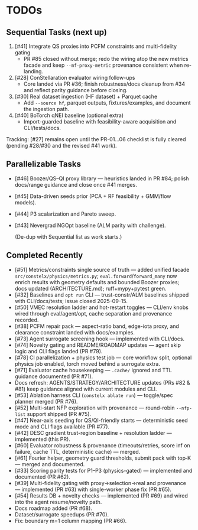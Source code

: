 # TODOs

## Sequential Tasks (next up)
1. [#41] Integrate QS proxies into PCFM constraints and multi-fidelity gating
   - PR #85 closed without merge; redo the wiring atop the new metrics facade and keep `--mf-proxy-metric` provenance consistent when re-landing.
2. [#28] ConStellaration evaluator wiring follow-ups
   - Core landed via PR #36; finish robustness/docs cleanup from #34 and reflect parity guidance before closing.
3. [#30] Real dataset ingestion (HF dataset) + Parquet cache
   - Add `--source hf`, parquet outputs, fixtures/examples, and document the ingestion path.
4. [#40] BoTorch qNEI baseline (optional extra)
   - Import-guarded baseline with feasibility-aware acquisition and CLI/tests/docs.

Tracking: [#27] remains open until the PR-01…06 checklist is fully cleared (pending #28/#30 and the revised #41 work).

## Parallelizable Tasks
- [#46] Boozer/QS–QI proxy library — heuristics landed in PR #84; polish docs/range guidance and close once #41 merges.
- [#45] Data-driven seeds prior (PCA + RF feasibility + GMM/flow models).
- [#44] P3 scalarization and Pareto sweep.
- [#43] Nevergrad NGOpt baseline (ALM parity with challenge).

  (De-dup with Sequential list as work starts.)

## Completed Recently
- [#51] Metrics/constraints single source of truth — added unified facade `src/constelx/physics/metrics.py`; `eval.forward`/`forward_many` now enrich results with geometry defaults and bounded Boozer proxies; docs updated (ARCHITECTURE.md); ruff+mypy+pytest green.
- [#32] Baselines and `opt run` CLI — trust-constr/ALM baselines shipped with CLI/docs/tests; issue closed 2025-09-15.
- [#50] VMEC resolution ladder and hot-restart toggles — CLI/env knobs wired through eval/agent/opt, cache separation and provenance recorded.
- [#38] PCFM repair pack — aspect-ratio band, edge-iota proxy, and clearance constraint landed with docs/examples.
- [#73] Agent surrogate screening hook — implemented with CLI/docs.
- [#74] Novelty gating and README/ROADMAP updates — agent skip logic and CLI flags landed (PR #79).
- [#78] CI parallelization + physics test job — core workflow split, optional physics job enabled, torch moved behind a surrogate extra.
- [#71] Evaluator cache housekeeping — `.cache/` ignored and TTL guidance documented (PR #71).
- Docs refresh: AGENTS/STRATEGY/ARCHITECTURE updates (PRs #82 & #81) keep guidance aligned with current modules and CLI.
- [#53] Ablation harness CLI (`constelx ablate run`) — toggle/spec planner merged (PR #76).
- [#52] Multi-start NFP exploration with provenance — round-robin `--nfp-list` support shipped (PR #75).
- [#47] Near-axis seeding for QS/QI-friendly starts — deterministic seed mode and CLI flags available (PR #77).
- [#42] DESC gradient trust-region baseline + resolution ladder — implemented (this PR).
- [#60] Evaluator robustness & provenance (timeouts/retries, score inf on failure, cache TTL, deterministic cache) — merged.
- [#61] Fourier helper, geometry guard thresholds, submit pack with top‑K — merged and documented.
- [#33] Scoring parity tests for P1–P3 (physics-gated) — implemented and documented (PR #62).
- [#39] Multi-fidelity gating with proxy→selection→real and provenance — implemented (PR #63) with single-worker phase fix (PR #65).
- [#54] Results DB + novelty checks — implemented (PR #69) and wired into the agent resume/novelty path.
- Docs roadmap added (PR #68).
- Dataset/surrogate speedups (PR #70).
- Fix: boundary m=1 column mapping (PR #66).
